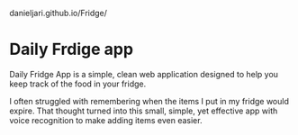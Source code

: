 danieljari.github.io/Fridge/


# Daily Frdige app
Daily Fridge App is a simple, clean web application designed to help you keep track of the food in your fridge.

I often struggled with remembering when the items I put in my fridge would expire.
That thought turned into this small, simple, yet effective app with voice recognition to make adding items even easier.
